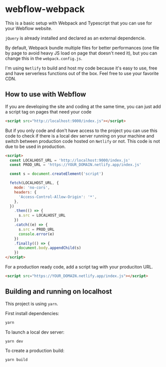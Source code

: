 # webflow-webpack

This is a basic setup with Webpack and Typescript that you can use for your Webflow website.

`jQuery` is already installed and declared as an external dependencie.

By default, Webpack bundle multiple files for better performances (one file by page to avoid heavy JS load on page that doesn't need it), but you can change this in the `webpack.config.js`.

I'm using `Netlify` to build and host my code because it's easy to use, free and have serverless functions out of the box. Feel free to use your favorite CDN.

## How to use with Webflow

If you are developing the site and coding at the same time, you can just add a script tag on pages that need your code

```html
<script src="http://localhost:9000/index.js"></script>
```

But if you only code and don't have access to the project you can use this code to check if there is a local dev server running on your machine and switch between production code hosted on `Netlify` or not. This code is not due to be used in production.

```html
<script>
  const LOCALHOST_URL = 'http://localhost:9000/index.js'
  const PROD_URL = 'https://YOUR_DOMAIN.netlify.app/index.js'

  const s = document.createElement('script')

  fetch(LOCALHOST_URL, {
    mode: 'no-cors',
    headers: {
      'Access-Control-Allow-Origin': '*',
    },
  })
    .then(() => {
      s.src = LOCALHOST_URL
    })
    .catch((e) => {
      s.src = PROD_URL
      console.error(e)
    })
    .finally(() => {
      document.body.appendChild(s)
    })
</script>
```

For a production ready code, add a script tag with your produciton URL.

```html
<script src="https://YOUR_DOMAIN.netlify.app/index.js"></script>
```

## Building and running on localhost

This project is using `yarn`.

First install dependencies:

```sh
yarn
```

To launch a local dev server:

```sh
yarn dev
```

To create a production build:

```sh
yarn build
```
